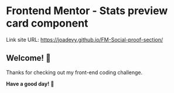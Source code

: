 # Frontend Mentor - Stats preview card component

Link site URL: https://joadevy.github.io/FM-Social-proof-section/

## Welcome! 👋

Thanks for checking out my front-end coding challenge.

**Have a good day!** 🚀

